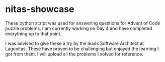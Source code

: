 # nitas-showcase
These python script was used for answering questions for Advent of Code puzzle problems. 
I am currently working on Day 4 and have completed everything up to that point.

I was advised to give these a try by the leads Software Architect at Lagunitas. These have proven to be 
challenging but enjoyed the learning I got from them. I will upload all the problems I solved for reference. 
